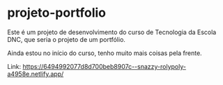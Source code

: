 # projeto-portfolio
Este é um projeto de desenvolvimento do curso de Tecnologia da Escola DNC, que seria o projeto de um portfólio.

Ainda estou no início do curso, tenho muito mais coisas pela frente.

Link:  https://6494992077d8d700beb8907c--snazzy-rolypoly-a4958e.netlify.app/
